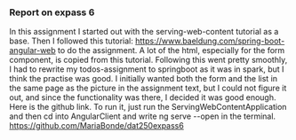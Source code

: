 ### Report on expass 6
In this assignment I started out with the serving-web-content
tutorial as a base. Then I followed this tutorial: https://www.baeldung.com/spring-boot-angular-web
to do the assignment. A lot of the html, especially for the 
form component, is copied from this tutorial. Following this
went pretty smoothly, I had to rewrite my todos-assignment to
springboot as it was in spark, but I think the practise
was good. I initially wanted both the form and the list in 
the same page as the picture in the assignment text, but 
I could not figure it out, and since the functionality was there, 
I decided it was good enough.
Here is the github link. To run it, just  run the ServingWebContentApplication
and then cd into AngularClient and write ng serve --open in the terminal.
https://github.com/MariaBonde/dat250expass6
